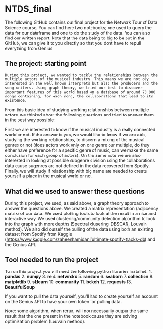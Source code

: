 # NTDS_final
The following GitHub contains our final project for the Network Tour of Data Science course. You can find here two notebooks; one used to query the data for our dataframe and one to do the study of the data. You can also find our written report. Note that the data being to big to be put in the GitHub, we can give it to you directly so that you dont have to repull everything from Genius

## The project: starting point

    During this project, we wanted to tackle the relationships between the multiple actors of the musical industry. This means we are not oly interested in the well known interprets but also the producers and the song writers. Using graph theory, we tried our best to discover important features of this world based on a database of around 70 000 songs containing, for each song, the collaborations that lead to its existence.
    
From this basic idea of studying working relationships between multiple actors, we thinked about the following questions and tried to answer them in the best way possible:

First we are interested to know if the musical industry is a really connected world or not. If the answer is yes, we would like to know if we are able, studying the working relationships, to discern a mixing of the musical genres or not (does actors work only on one genre our multiple, do they either have preference for a specific genre of music, can we make the same conclusion for each group of actors). On the same note we are also interested in looking at possible subgenre division using the collaborations data cause sugenres are not defined in the data recovered from Spotify. Finally, we will study if relationship with big name are needed to create yourself a place in the musical world or not.

## What did we used to answer these questions

During this project, we used, as said above, a graph theory approach to answer the questions above. We created a matrix representation (adjacency matrix) of our data. We used plotting tools to look at the result in a nice and interactive way. We used clustering/community detection algorithm to look into the graph with more depths (Spectral clusering, DBSCAN, Louvain method).
We also did ourself the pulling of the data using both an existing dataset from Spotify from Kaggle (https://www.kaggle.com/zaheenhamidani/ultimate-spotify-tracks-db) and the Genius API.

## Tool needed to run the project

To run this project you will need the following python libraries installed:
    1. **pandas** 
    2. **numpy** 
    3. **re** 
    4. **netwrokx** 
    5. **random**
    6. **seaborn** 
    7. **collection** 
    8. **matplotlib** 
    9. **sklearn** 
    10. **community** 
    11. **bokeh** 
    12. **requests**
    13. **BeautifulSoup**
    
If you want to pull the data yourself, you'll had to create yourself an account on the Genius API to have your own token for pulling data.
    
Note: some algorithm, when rerun, will not necessarily output the same result that the one present in the notebook cause they are solving optimization problem (Louvain method).

